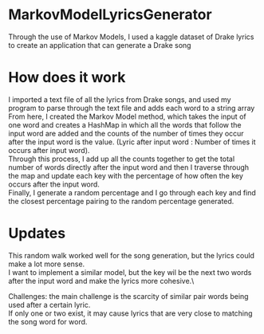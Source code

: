 # MarkovModelLyricsGenerator
Through the use of Markov Models, I used a kaggle dataset of Drake lyrics to create an application that can generate a Drake song

# How does it work
I imported a text file of all the lyrics from Drake songs, and used my program to parse through the text file and adds each word to a string array\
From here, I created the Markov Model method, which takes the input of one word and creates a HashMap in which all the words that follow the input word are added and the counts of the number of times they occur after the input word is the value. (Lyric after input word : Number of times it occurs after input word).\
Through this process, I add up all the counts together to get the total number of words directly after the input word and then I traverse through the map and update each key with the percentage of how often the key occurs after the input word.\
Finally, I generate a random percentage and I go through each key and find the closest percentage pairing to the random percentage generated.

# Updates
This random walk worked well for the song generation, but the lyrics could make a lot more sense.\
I want to implement a similar model, but the key wil be the next two words after the input word and make the lyrics more cohesive.\\

Challenges: the main challenge is the scarcity of similar pair words being used after a certain lyric.\
If only one or two exist, it may cause lyrics that are very close to matching the song word for word.

